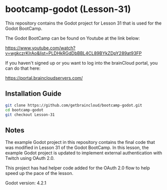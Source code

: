# bootcamp-godot (Lesson-31)

This repository contains the Godot project for Lesson 31 that is used for the Godot BootCamp.

The Godot BootCamp can be found on Youtube at the link below:

https://www.youtube.com/watch?v=wgkczrKIrAo&list=PLDHkRGdDbBBL4CL89BYkZDpY289at93FP


If you haven't signed up or you want to log into the brainCloud portal, you can do that here:

https://portal.braincloudservers.com/


## Installation Guide

```bash
git clone https://github.com/getbraincloud/bootcamp-godot.git
cd bootcamp-godot
git checkout Lesson-31
```

## Notes

The example Godot project in this repository contains the final code that was modified in Lesson 31 of the Godot BootCamp. In this lesson, the example Godot project is updated to implement external authentication with Twitch using OAuth 2.0.

This project has had helper code added for the OAuth 2.0 flow to help speed up the pace of the lesson.

Godot version: 4.2.1
